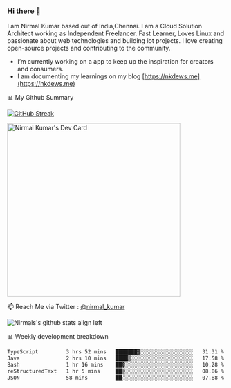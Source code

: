 ### Hi there 👋

 I am Nirmal Kumar based out of India,Chennai. I am a Cloud Solution Architect working as Independent Freelancer. Fast Learner, Loves Linux and passionate about web technologies and building iot projects. I love creating open-source projects and contributing to the community.

- I’m currently working on a app to keep up the inspiration for creators and consumers.
- I am documenting my learnings on my blog [https://nkdews.me](https://nkdews.me)


📊 My Github Summary

[![GitHub Streak](https://github-readme-streak-stats.herokuapp.com?user=nk-gears&theme=dark&hide_border=true&date_format=M%20j%5B%2C%20Y%5D)](https://git.io/streak-stats)

<a href="https://app.daily.dev/nirmal_kumar"><img src="https://api.daily.dev/devcards/a16cfcf02d384b16b41de71ce4d1d811.png?r=8ve" width="400" alt="Nirmal Kumar's Dev Card"/></a>

📫 Reach Me via  Twitter : [@nirmal_kumar](https://twitter.com/nirmal_kumar)

![Nirmals's github stats align left](https://github-readme-stats.vercel.app/api?username=nk-gears&show_icons=true)


📊 Weekly development breakdown

<!--START_SECTION:waka-->

```txt
TypeScript         3 hrs 52 mins   ███████▓░░░░░░░░░░░░░░░░░   31.31 %
Java               2 hrs 10 mins   ████▒░░░░░░░░░░░░░░░░░░░░   17.58 %
Bash               1 hr 16 mins    ██▓░░░░░░░░░░░░░░░░░░░░░░   10.28 %
reStructuredText   1 hr 5 mins     ██▒░░░░░░░░░░░░░░░░░░░░░░   08.86 %
JSON               58 mins         ██░░░░░░░░░░░░░░░░░░░░░░░   07.88 %
```

<!--END_SECTION:waka-->


